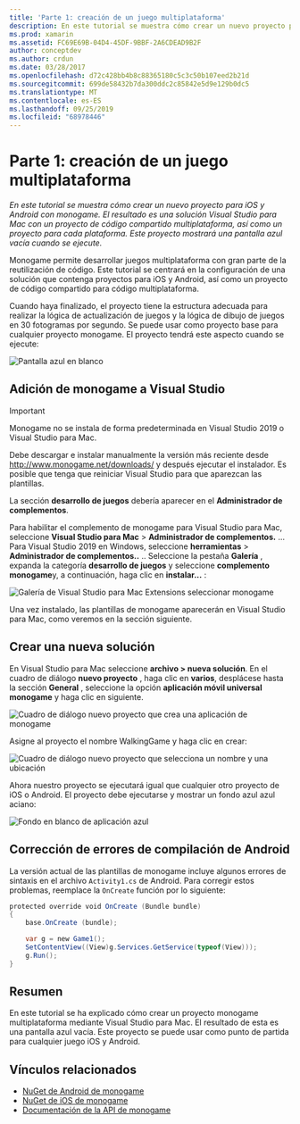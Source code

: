 ```yaml
---
title: 'Parte 1: creación de un juego multiplataforma'
description: En este tutorial se muestra cómo crear un nuevo proyecto para iOS y Android con monogame. El resultado es una solución Visual Studio para Mac con un proyecto de código compartido multiplataforma, así como un proyecto para cada plataforma. Este proyecto mostrará una pantalla azul vacía cuando se ejecute.
ms.prod: xamarin
ms.assetid: FC69E69B-04D4-45DF-9BBF-2A6CDEAD9B2F
author: conceptdev
ms.author: crdun
ms.date: 03/28/2017
ms.openlocfilehash: d72c428bb4b8c88365180c5c3c50b107eed2b21d
ms.sourcegitcommit: 699de58432b7da300ddc2c85842e5d9e129b0dc5
ms.translationtype: MT
ms.contentlocale: es-ES
ms.lasthandoff: 09/25/2019
ms.locfileid: "68978446"
---
```

# <a name="part-1--creating-a-cross-platform-monogame"></a>Parte 1: creación de un juego multiplataforma

_En este tutorial se muestra cómo crear un nuevo proyecto para iOS y Android con monogame. El resultado es una solución Visual Studio para Mac con un proyecto de código compartido multiplataforma, así como un proyecto para cada plataforma. Este proyecto mostrará una pantalla azul vacía cuando se ejecute._

Monogame permite desarrollar juegos multiplataforma con gran parte de la reutilización de código. Este tutorial se centrará en la configuración de una solución que contenga proyectos para iOS y Android, así como un proyecto de código compartido para código multiplataforma.

Cuando haya finalizado, el proyecto tiene la estructura adecuada para realizar la lógica de actualización de juegos y la lógica de dibujo de juegos en 30 fotogramas por segundo. Se puede usar como proyecto base para cualquier proyecto monogame. El proyecto tendrá este aspecto cuando se ejecute:

![Pantalla azul en blanco](part1-images/image1.png)

## <a name="adding-monogame-to-visual-studio"></a>Adición de monogame a Visual Studio

> [!IMPORTANT]
> Monogame no se instala de forma predeterminada en Visual Studio 2019 o Visual Studio para Mac.
>
> Debe descargar e instalar manualmente la versión más reciente desde http://www.monogame.net/downloads/ y después ejecutar el instalador. Es posible que tenga que reiniciar Visual Studio para que aparezcan las plantillas.
>
> La sección **desarrollo de juegos** debería aparecer en el **Administrador de complementos**.

Para habilitar el complemento de monogame para Visual Studio para Mac, seleccione **Visual Studio para Mac** > **Administrador de complementos.** ... Para Visual Studio 2019 en Windows, seleccione **herramientas** > **Administrador de complementos..** .. Seleccione la pestaña **Galería** , expanda la categoría **desarrollo de juegos** y seleccione **complemento monogame**y, a continuación, haga clic en **instalar...** :

![Galería de Visual Studio para Mac Extensions seleccionar monogame](part1-images/image2.png)

Una vez instalado, las plantillas de monogame aparecerán en Visual Studio para Mac, como veremos en la sección siguiente.

## <a name="creating-a-new-solution"></a>Crear una nueva solución

En Visual Studio para Mac seleccione **archivo > nueva solución**. En el cuadro de diálogo **nuevo proyecto** , haga clic en **varios**, desplácese hasta la sección **General** , seleccione la opción **aplicación móvil universal monogame** y haga clic en siguiente.

![Cuadro de diálogo nuevo proyecto que crea una aplicación de monogame](part1-images/image3.png)

Asigne al proyecto el nombre WalkingGame y haga clic en crear:

![Cuadro de diálogo nuevo proyecto que selecciona un nombre y una ubicación](part1-images/image4.png)

Ahora nuestro proyecto se ejecutará igual que cualquier otro proyecto de iOS o Android. El proyecto debe ejecutarse y mostrar un fondo azul azul aciano:

![Fondo en blanco de aplicación azul](part1-images/image5.png)

## <a name="fixing-android-compile-errors"></a>Corrección de errores de compilación de Android

La versión actual de las plantillas de monogame incluye algunos errores de sintaxis en el archivo `Activity1.cs` de Android. Para corregir estos problemas, reemplace la `OnCreate` función por lo siguiente:

```csharp
protected override void OnCreate (Bundle bundle)
{
    base.OnCreate (bundle);

    var g = new Game1();
    SetContentView((View)g.Services.GetService(typeof(View)));
    g.Run();
}
```

## <a name="summary"></a>Resumen

En este tutorial se ha explicado cómo crear un proyecto monogame multiplataforma mediante Visual Studio para Mac. El resultado de esta es una pantalla azul vacía. Este proyecto se puede usar como punto de partida para cualquier juego iOS y Android.

## <a name="related-links"></a>Vínculos relacionados

- [NuGet de Android de monogame](https://www.nuget.org/packages/MonoGame.Framework.Android/)
- [NuGet de iOS de monogame](https://www.nuget.org/packages/MonoGame.Framework.iOS/)
- [Documentación de la API de monogame](http://www.monogame.net/documentation/?page=main)
